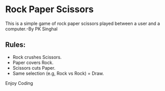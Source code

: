 # Rock Paper Scissors

This is a simple game of rock paper scissors played between a user and a computer.-By PK Singhal

## Rules:
- Rock crushes Scissors.
- Paper covers Rock.
- Scissors cuts Paper.
- Same selection (e.g, Rock vs Rock) = Draw.

Enjoy Coding
